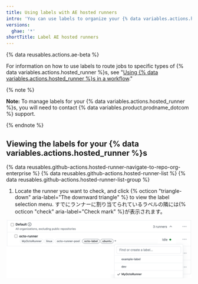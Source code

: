 ```yaml
---
title: Using labels with AE hosted runners
intro: 'You can use labels to organize your {% data variables.actions.hosted_runner %}s based on their characteristics.'
versions:
  ghae: '*'
shortTitle: Label AE hosted runners
---
```


{% data reusables.actions.ae-beta %}

For information on how to use labels to route jobs to specific types of {% data variables.actions.hosted_runner %}s, see "[Using {% data variables.actions.hosted_runner %}s in a workflow](/actions/using-github-hosted-runners/using-ae-hosted-runners-in-a-workflow)."


{% note %}

**Note:** To manage labels for your {% data variables.actions.hosted_runner %}s, you will need to contact {% data variables.product.prodname_dotcom %} support.

{% endnote %}

## Viewing the labels for your {% data variables.actions.hosted_runner %}s
{% data reusables.github-actions.hosted-runner-navigate-to-repo-org-enterprise %}
{% data reusables.github-actions.hosted-runner-list %}
{% data reusables.github-actions.hosted-runner-list-group %}
1. Locate the runner you want to check, and click {% octicon "triangle-down" aria-label="The downward triangle" %} to view the label selection menu. すでにランナーに割り当てられているラベルの隣には{% octicon "check" aria-label="Check mark" %}が表示されます。

![ランナーラベルの変更](/assets/images/help/settings/actions-hosted-runner-list-label.png)
